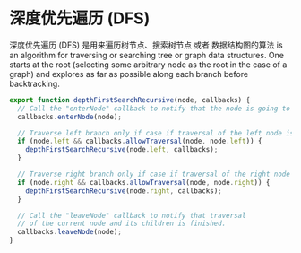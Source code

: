 # 深度优先遍历 (DFS)

深度优先遍历 (DFS) 是用来遍历树节点、搜索树节点 或者 数据结构图的算法 is an algorithm for traversing or
searching tree or graph data structures. One starts at
the root (selecting some arbitrary node as the root in
the case of a graph) and explores as far as possible
along each branch before backtracking.

```js
export function depthFirstSearchRecursive(node, callbacks) {
  // Call the "enterNode" callback to notify that the node is going to be entered.
  callbacks.enterNode(node);

  // Traverse left branch only if case if traversal of the left node is allowed.
  if (node.left && callbacks.allowTraversal(node, node.left)) {
    depthFirstSearchRecursive(node.left, callbacks);
  }

  // Traverse right branch only if case if traversal of the right node is allowed.
  if (node.right && callbacks.allowTraversal(node, node.right)) {
    depthFirstSearchRecursive(node.right, callbacks);
  }

  // Call the "leaveNode" callback to notify that traversal
  // of the current node and its children is finished.
  callbacks.leaveNode(node);
}
```
